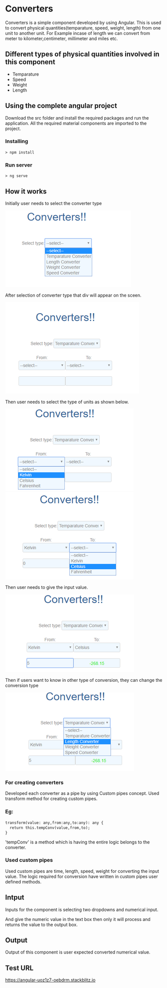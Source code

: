 # Converters
Converters is a simple component developed by using Angular. This is used to convert physical quantities(temparature, speed, weight, length) from one unit to another unit. For Example incase of length we can convert from meter to kilometer,centimeter, millimeter and miles etc. 
## Different types of physical quantities involved in this component
- Temparature 
- Speed
- Weight
- Length
## Using the complete angular project

Download the src folder and install the required packages and run the application. All the required material components are imported to the project.

### Installing

```
> npm install
```

### Run server

```
> ng serve
``` 

## How it works 
Initially user needs to select the converter type

<p><img src="/images/Screenshot (11).png"></p>

After selection of converter type that div will appear on the sceen.

<p><img src="/images/Screenshot (12).png"></p>
Then user needs to select the type of units as shown below.
<p><img src="/images/Screenshot (13).png"><img src="/images/Screenshot (15).png"></p>

Then user needs to give the input value.
<p><img src="/images/Screenshot (16).png"></p>

Then if users want to know in other type of conversion, they can change the conversion type 
<p><img src="/images/Screenshot (17).png"></p>

### For creating converters
Developed each converter as a pipe by using Custom pipes concept. Used transform method for creating custom pipes.
### Eg: 
```
transform(value: any,from:any,to:any): any {  
  return this.tempConv(value,from,to);
}
```
  'tempConv' is a method which is having the entire logic belongs to the converter.
### Used custom pipes
Used custom pipes are time, length, speed, weight for converting the input value. The logic required for conversion have written in custom pipes user defined methods.
## Intput
Inputs for the component is selecting two dropdowns and numerical input. 

And give the numeric value in the text box then only it will process and returns the value to the output box.
## Output
Output of this component is user expected converted numerical value.
## Test URL
https://angular-uoz1z7-oebdrm.stackblitz.io

